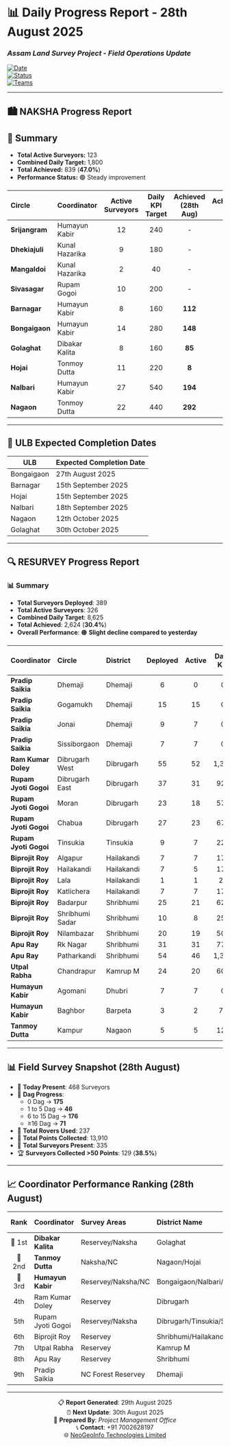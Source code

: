 # 📊 Daily Progress Report - **28th August 2025**

### *Assam Land Survey Project - Field Operations Update*  

[![Date](https://img.shields.io/badge/Report_Date-28th_August_2025-blue)](https://github.com)  
[![Status](https://img.shields.io/badge/Status-Active_Operations-green)](https://github.com)  
[![Teams](https://img.shields.io/badge/Active_Teams-Multiple_Circles-orange)](https://github.com)  

---

## 🏙️ **NAKSHA Progress Report**

## 🔹 Summary  
- **Total Active Surveyors:** 123  
- **Combined Daily Target:** 1,800  
- **Total Achieved:** 839 (**47.0%**)  
- **Performance Status:** 🟢 Steady improvement  

| **Circle** | **Coordinator** | **Active Surveyors** | **Daily KPI Target** | **Achieved (28th Aug)** | **Achievement %** | **Total Wards** | **Running Wards** | **Completed Wards** | **Pending Wards** |
|:-----------|:----------------|:--------------------:|:-------------------:|:-----------------------:|:-----------------:|:---------------:|:-----------------:|:-------------------:|:----------------:|
| **Srijangram** | Humayun Kabir | 12 | 240 | - | - | 11 | 0 | 11 | 0 |
| **Dhekiajuli** | Kunal Hazarika | 9 | 180 | - | - | 10 | 0 | 10 | 0 |
| **Mangaldoi** | Kunal Hazarika | 2 | 40 | - | - | 10 | 0 | 10 | 0 |
| **Sivasagar** | Rupam Gogoi | 10 | 200 | - | - | 14 | 0 | 14 | 0 |
| **Barnagar** | Humayun Kabir | 8 | 160 | **112** | **70.0%** | 10 | 4 | 6 | 0 |
| **Bongaigaon** | Humayun Kabir | 14 | 280 | **148** | **53.0%** | 25 | 1 | 24 | 0 |
| **Golaghat** | Dibakar Kalita | 8 | 160 | **85** | **53.0%** | 13 | 6 | 6 | 1 |
| **Hojai** | Tonmoy Dutta | 11 | 220 | **8** | **4.0%** | 19 | 1 | 18 | 0 |
| **Nalbari** | Humayun Kabir | 27 | 540 | **194** | **36.0%** | 17 | 11 | 6 | 0 |
| **Nagaon** | Tonmoy Dutta | 22 | 440 | **292** | **66.0%** | 26 | 12 | 11 | 3 |

---

## 📅 **ULB Expected Completion Dates**

| **ULB**       | **Expected Completion Date** |
|---------------|------------------------------|
| Bongaigaon    | 27th August 2025 |
| Barnagar      | 15th September 2025 |
| Hojai         | 15th September 2025 |
| Nalbari       | 18th September 2025 |
| Nagaon        | 12th October 2025 |
| Golaghat      | 30th October 2025 |

---

## 🔍 **RESURVEY Progress Report**

### 📊 **Summary**
- **Total Surveyors Deployed**: 389  
- **Total Active Surveyors**: 326  
- **Combined Daily Target**: 8,625  
- **Total Achieved**: 2,624 (**30.4%**)  
- **Overall Performance**: 🟠 **Slight decline compared to yesterday**  

| **Coordinator** | **Circle** | **District** | **Deployed** | **Active** | **Daily KPI** | **Achieved (28th Aug)** | **%** |
|:----------------|:-----------|:-------------|:------------:|:----------:|:-------------:|:-----------------------:|:-----:|
| **Pradip Saikia** | Dhemaji | Dhemaji | 6 | 0 | 0 | 0 | 0.0% |
| **Pradip Saikia** | Gogamukh | Dhemaji | 15 | 15 | 0 | 0 | 0.0% |
| **Pradip Saikia** | Jonai | Dhemaji | 9 | 7 | 0 | 0 | 0.0% |
| **Pradip Saikia** | Sissiborgaon | Dhemaji | 7 | 7 | 0 | 0 | 0.0% |
| **Ram Kumar Doley** | Dibrugarh West | Dibrugarh | 55 | 52 | 1,375 | **497** | **36.0%** |
| **Rupam Jyoti Gogoi** | Dibrugarh East | Dibrugarh | 37 | 31 | 925 | **410** | **44.0%** |
| **Rupam Jyoti Gogoi** | Moran | Dibrugarh | 23 | 18 | 575 | **224** | **39.0%** |
| **Rupam Jyoti Gogoi** | Chabua | Dibrugarh | 27 | 23 | 675 | **92** | **14.0%** |
| **Rupam Jyoti Gogoi** | Tinsukia | Tinsukia | 9 | 7 | 225 | **53** | **24.0%** |
| **Biprojit Roy** | Algapur | Hailakandi | 7 | 7 | 175 | **52** | **30.0%** |
| **Biprojit Roy** | Hailakandi | Hailakandi | 7 | 5 | 175 | **81** | **46.0%** |
| **Biprojit Roy** | Lala | Hailakandi | 1 | 1 | 25 | **3** | **12.0%** |
| **Biprojit Roy** | Katlichera | Hailakandi | 7 | 7 | 175 | **83** | **47.0%** |
| **Biprojit Roy** | Badarpur | Shribhumi | 25 | 21 | 625 | **201** | **32.0%** |
| **Biprojit Roy** | Shribhumi Sadar | Shribhumi | 10 | 8 | 250 | **18** | **7.0%** |
| **Biprojit Roy** | Nilambazar | Shribhumi | 20 | 19 | 500 | **90** | **18.0%** |
| **Apu Ray** | Rk Nagar | Shribhumi | 31 | 31 | 775 | **204** | **26.0%** |
| **Apu Ray** | Patharkandi | Shribhumi | 54 | 46 | 1,350 | **313** | **23.0%** |
| **Utpal Rabha** | Chandrapur | Kamrup M | 24 | 20 | 600 | **183** | **31.0%** |
| **Humayun Kabir** | Agomani | Dhubri | 7 | 7 | 0 | 0 | 0.0% |
| **Humayun Kabir** | Baghbor | Barpeta | 3 | 2 | 75 | **89** | **119.0%** |
| **Tanmoy Dutta** | Kampur | Nagaon | 5 | 5 | 125 | **31** | **25.0%** |

---

## 📊 **Field Survey Snapshot (28th August)**

- 👷 **Today Present**: 468 Surveyors  
- 📌 **Dag Progress**:  
  - 0 Dag → **175**  
  - 1 to 5 Dag → **46**  
  - 6 to 15 Dag → **176**  
  - ≥16 Dag → **71**  
- 📡 **Total Rovers Used**: 237  
- 📍 **Total Points Collected**: 13,910  
- 👥 **Total Surveyors Present**: 335  
- 🏆 **Surveyors Collected >50 Points**: 129 (**38.5%**)  

---

## 📈 **Coordinator Performance Ranking (28th August)**

| **Rank** | **Coordinator** | **Survey Areas** | **District Name** | **Target Dag** | **28th-Aug** | **Achievement Rate** |
|:--------:|:----------------|:-----------------|:------------------|:--------------:|:------------:|:-------------------:|
| 🥇 1st | **Dibakar Kalita** | Reservey/Naksha | Golaghat | 160 | 85 | **0.53** |
| 🥈 2nd | **Tanmoy Dutta** | Naksha/NC | Nagaon/Hojai | 770 | 331 | **0.43** |
| 🥉 3rd | **Humayun Kabir** | Reservey/Naksha/NC | Bongaigaon/Nalbari/Barpeta/Dhubri | 1415 | 543 | **0.38** |
| 4th | Ram Kumar Doley | Reservey | Dibrugarh | 1375 | 497 | **0.36** |
| 5th | Rupam Jyoti Gogoi | Reservey/Naksha | Dibrugarh/Tinsukia/Sivsagar | 2400 | 779 | **0.32** |
| 6th | Biprojit Roy | Reservey | Shribhumi/Hailakandi | 1925 | 528 | **0.27** |
| 7th | Utpal Rabha | Reservey | Kamrup M | 720 | 183 | **0.25** |
| 8th | Apu Ray | Reservey | Shribhumi | 2125 | 517 | **0.24** |
| 9th | Pradip Saikia | NC Forest Reservey | Dhemaji | 0 | 0 | **0.00** |

---

<div align="center">

📋 **Report Generated**: 29th August 2025  
⏰ **Next Update**: 30th August 2025  
👤 **Prepared By**: *Project Management Office*  
📞 **Contact**: +91 7002628197  
🌐 [NeoGeoInfo Technologies Limited](https://neogeoinfo.com/)  

</div>
